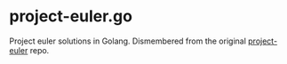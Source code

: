 # project-euler.go

Project euler solutions in Golang.
Dismembered from the original [project-euler](https://github.com/dbtrnl/project-euler) repo.